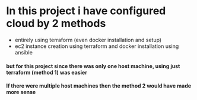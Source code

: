 # In this project i have configured cloud by 2 methods
- entirely using terraform (even docker installation and setup)
- ec2 instance creation using terraform and docker installation using ansible


#### but for this project since there was only one host machine, using just terraform (method 1) was easier
#### If there were multiple host machines then the method 2 would have made more sense
  